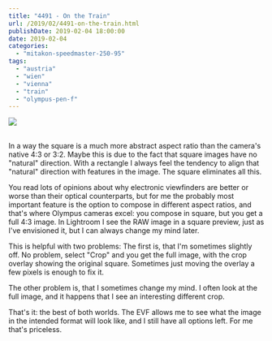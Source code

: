 ```yaml
---
title: "4491 - On the Train"
url: /2019/02/4491-on-the-train.html
publishDate: 2019-02-04 18:00:00
date: 2019-02-04
categories: 
  - "mitakon-speedmaster-250-95"
tags: 
  - "austria"
  - "wien"
  - "vienna"
  - "train"
  - "olympus-pen-f"
---
```

<div class="container">
<div class="center"><a target="_blank" href="https://d25zfm9zpd7gm5.cloudfront.net/1200x1200/2017/20171113_005000_lr.jpg"><img class="webfeedsFeaturedVisual" src="https://d25zfm9zpd7gm5.cloudfront.net/0600x0600/2017/20171113_005000_lr.jpg" /></a></div>
</div>
<br />

In a way the square is a much more abstract aspect ratio than the
camera's native 4:3 or 3:2. Maybe this is due to the fact that
square images have no "natural" direction. With a rectangle I always
feel the tendency to align that "natural" direction with features in
the image. The square eliminates all this.

You read lots of opinions about why electronic viewfinders are
better or worse than their optical counterparts, but for me the
probably most important feature is the option to compose in
different aspect ratios, and that's where Olympus cameras excel: you
compose in square, but you get a full 4:3 image. In Lightroom I see
the RAW image in a square preview, just as I've envisioned it, but I
can always change my mind later.

This is helpful with two problems: The first is, that I'm sometimes
slightly off. No problem, select "Crop" and you get the full image,
with the crop overlay showing the original square. Sometimes just
moving the overlay a few pixels is enough to fix it.

The other problem is, that I sometimes change my mind. I often look
at the full image, and it happens that I see an interesting
different crop.

That's it: the best of both worlds. The EVF allows me to see what
the image in the intended format will look like, and I still have
all options left. For me that's priceless.